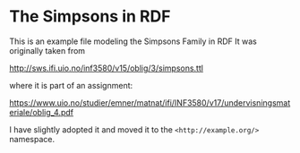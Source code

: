 # The Simpsons in RDF
This is an example file modeling the Simpsons Family in RDF
It was originally taken from

http://sws.ifi.uio.no/inf3580/v15/oblig/3/simpsons.ttl

where it is part of an assignment:

https://www.uio.no/studier/emner/matnat/ifi/INF3580/v17/undervisningsmateriale/oblig_4.pdf

I have slightly adopted it and moved it to the `<http://example.org/>` namespace.
